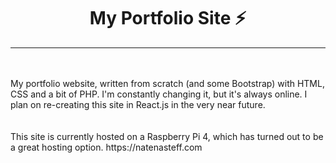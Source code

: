 #    <center> My Portfolio Site  ⚡️

___
<br/>
<br/>
My portfolio website, written from scratch (and some Bootstrap) with 
HTML, CSS and a bit of PHP. I'm constantly changing it, but it's always
online. I plan on re-creating this site in React.js in the very near
future. <br>
<br/>
<br/>
This site is currently hosted on a Raspberry Pi 4, which has turned out 
to be a great hosting option.
https://natenasteff.com



